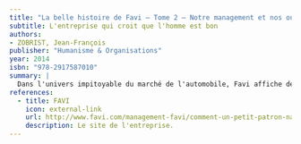 ```yaml
---
title: "La belle histoire de Favi — Tome 2 — Notre management et nos outils"
subtitle: L'entreprise qui croit que l'homme est bon
authors:
- ZOBRIST, Jean-François
publisher: "Humanisme & Organisations"
year: 2014
isbn: "978-2917587010"
summary: |
  Dans l'univers impitoyable du marché de l'automobile, Favi affiche de confortables résultats depuis plus de 25 ans. Les belles histoires de Favi nous indiquent la voie originale d'un management aussi humaniste que performant.
references:
  - title: FAVI
    icon: external-link
    url: http://www.favi.com/management-favi/comment-un-petit-patron-naif-et-paresseux-innove/
    description: Le site de l'entreprise.
---
```


